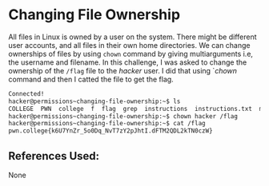 # Changing File Ownership
All files in Linux is owned by a user on the system. There might be different user accounts, and all files in their own home directories. We can change ownerships of files by using `chown` command by giving multiarguments i.e, the username and filename. 
	In this challenge, I was asked to change the ownership of the `/flag` file to the *hacker* user. I did that using `*chown* command and then I catted the file to get the flag.

```bash
Connected!
hacker@permissions~changing-file-ownership:~$ ls
COLLEGE  PWN  college  f  flag  grep  instructions  instructions.txt  myflag  not-the-flag  profile  the-flag
hacker@permissions~changing-file-ownership:~$ chown hacker /flag
hacker@permissions~changing-file-ownership:~$ cat /flag
pwn.college{k6U7YnZr_5o0Dq_NvT7zY2pJhtI.dFTM2QDL2kTN0czW}
```

## References Used:
None
